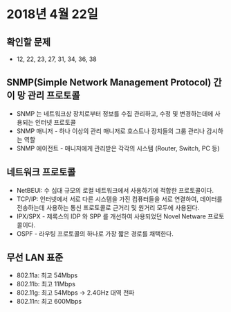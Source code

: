 # 2018년 4월 22일

## 확인할 문제

- 12, 22, 23, 27, 31, 34, 36, 38

## SNMP(Simple Network Management Protocol) 간이 망 관리 프로토콜

- SNMP 는 네트워크상 장치로부터 정보를 수집 관리하고, 수정 및 변경하는데에 사용되는 인터넷 프로토콜
- SNMP 매니저 - 하나 이상의 관리 매니저로 호스트나 장치들의 그룹 관리나 감시하는 역할
- SNMP 에이전트 - 매니저에게 관리받은 각각의 시스템 (Router, Switch, PC 등)

## 네트워크 프로토콜

- NetBEUI: 수 십대 규모의 로컬 네트워크에서 사용하기에 적합한 프로토콜이다.
- TCP/IP: 인터넷에서 서로 다른 시스템을 가진 컴퓨터들을 서로 연결하여, 데이터를 전송하는데 사용하는 통신 프로토콜로 근거리 및 원거리 모두에 사용된다.
- IPX/SPX - 제록스의 IDP 와 SPP 를 개선하여 사용되었던 Novel Netware 프로토콜이다.
- OSPF - 라우팅 프로토콜의 하나로 가장 짧은 경로를 채택한다.

## 무선 LAN 표준

- 802.11a: 최고 54Mbps
- 802.11b: 최고 11Mbps
- 802.11g: 최고 54Mbps -> 2.4GHz 대역 전파
- 802.11n: 최고 600Mbps
